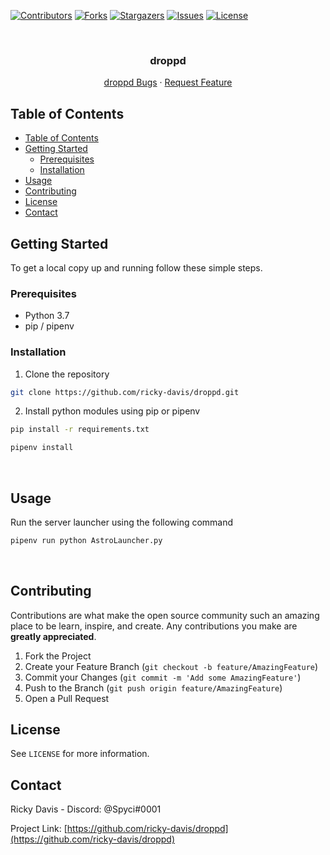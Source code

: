 [![Contributors][contributors-shield]][contributors-url]
[![Forks][forks-shield]][forks-url]
[![Stargazers][stars-shield]][stars-url]
[![Issues][issues-shield]][issues-url]
[![License][license-shield]][license-url]



<!-- PROJECT LOGO -->
<br />
<p align="center">
  <h3 align="center">droppd</h3>

  <p align="center">
    <a href="https://github.com/ricky-davis/droppd/issues">droppd Bugs</a>
    ·
    <a href="https://github.com/ricky-davis/droppd/issues">Request Feature</a>
  </p>
</p>



<!-- TABLE OF CONTENTS -->
## Table of Contents

- [Table of Contents](#table-of-contents)
- [Getting Started](#getting-started)
  - [Prerequisites](#prerequisites)
  - [Installation](#installation)
- [Usage](#usage)
- [Contributing](#contributing)
- [License](#license)
- [Contact](#contact)




<!-- GETTING STARTED -->
## Getting Started

To get a local copy up and running follow these simple steps.

### Prerequisites

- Python 3.7
- pip / pipenv

### Installation

1. Clone the repository

```sh
git clone https://github.com/ricky-davis/droppd.git
```

2. Install python modules using pip or pipenv

```sh
pip install -r requirements.txt
```

```sh
pipenv install
```

<br />


<!-- USAGE EXAMPLES -->
## Usage

Run the server launcher using the following command

```sh
pipenv run python AstroLauncher.py
```
<br/>




<!-- CONTRIBUTING -->
## Contributing

Contributions are what make the open source community such an amazing place to be learn, inspire, and create. Any contributions you make are **greatly appreciated**.

1. Fork the Project
2. Create your Feature Branch (`git checkout -b feature/AmazingFeature`)
3. Commit your Changes (`git commit -m 'Add some AmazingFeature'`)
4. Push to the Branch (`git push origin feature/AmazingFeature`)
5. Open a Pull Request



<!-- LICENSE -->
## License

See `LICENSE` for more information.



<!-- CONTACT -->
## Contact

Ricky Davis - Discord: @Spyci#0001

Project Link: [https://github.com/ricky-davis/droppd](https://github.com/ricky-davis/droppd)





<!-- MARKDOWN LINKS & IMAGES -->
<!-- https://www.markdownguide.org/basic-syntax/#reference-style-links -->
[contributors-shield]: https://img.shields.io/github/contributors/ricky-davis/droppd.svg?style=flat-square
[contributors-url]: https://github.com/ricky-davis/droppd/graphs/contributors
[forks-shield]: https://img.shields.io/github/forks/ricky-davis/droppd.svg?style=flat-square
[forks-url]: https://github.com/ricky-davis/droppd/network/members
[stars-shield]: https://img.shields.io/github/stars/ricky-davis/droppd.svg?style=flat-square
[stars-url]: https://github.com/ricky-davis/droppd/stargazers
[issues-shield]: https://img.shields.io/github/issues/ricky-davis/droppd.svg?style=flat-square
[issues-url]: https://github.com/ricky-davis/droppd/issues
[license-shield]: https://img.shields.io/github/license/ricky-davis/droppd.svg?style=flat-square
[license-url]: https://github.com/ricky-davis/droppd/blob/master/LICENSE